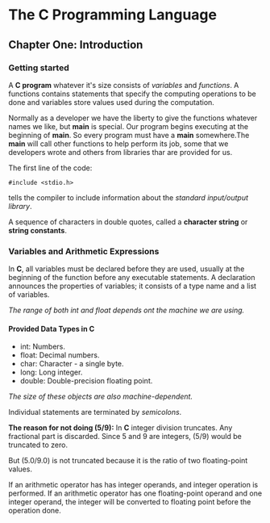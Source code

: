 # The C Programming Language

## Chapter One: Introduction

### Getting started

A **C program** whatever it's size consists of _variables_ and _functions_. A functions contains statements that specify the computing operations to be done and variables store values used during the computation.

Normally as a developer we have the liberty to give the functions whatever names we like, but **main** is special. Our program begins executing at the beginning of **main**. So every program must have a **main** somewhere.The **main** will call other functions to help perform its job, some that we developers wrote and others from libraries thar are provided for us.

The first line of the code:

`#include <stdio.h>`

tells the compiler to include information about the _standard input/output library_.

A sequence of characters in double quotes, called a **character string** or **string constants**.

### Variables and Arithmetic Expressions

In **C**, all variables must be declared before they are used, usually at the beginning of the function before any executable statements. A declaration announces the properties of variables; it consists of a type name and a list of variables.

_The range of both int and float depends ont the machine we are using._

#### Provided Data Types in C

- int: Numbers.
- float: Decimal numbers.
- char: Character - a single byte.
- long: Long integer.
- double: Double-precision floating point.

_The size of these objects are also machine-dependent._

Individual statements are terminated by _semicolons_.

**The reason for not doing (5/9):** In **C** integer division truncates. Any fractional part is discarded. Since 5 and 9 are integers, (5/9) would be truncated to zero.

But (5.0/9.0) is not truncated because it is the ratio of two floating-point values.

If an arithmetic operator has has integer operands, and integer operation is performed. If an arithmetic operator has one floating-point operand and one integer operand, the integer will be converted to floating point before the operation done.

